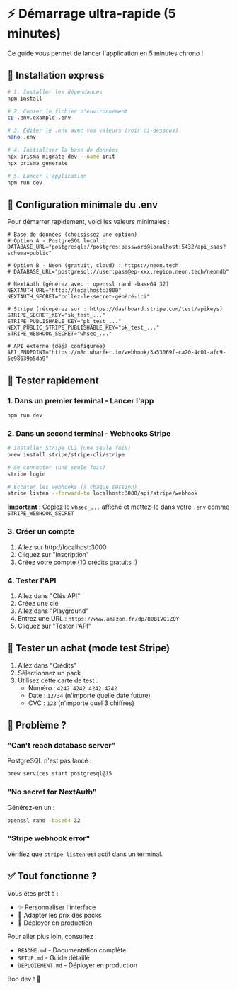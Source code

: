 # ⚡ Démarrage ultra-rapide (5 minutes)

Ce guide vous permet de lancer l'application en 5 minutes chrono !

## 🚀 Installation express

```bash
# 1. Installer les dépendances
npm install

# 2. Copier le fichier d'environnement
cp .env.example .env

# 3. Éditer le .env avec vos valeurs (voir ci-dessous)
nano .env

# 4. Initialiser la base de données
npx prisma migrate dev --name init
npx prisma generate

# 5. Lancer l'application
npm run dev
```

## 🔑 Configuration minimale du .env

Pour démarrer rapidement, voici les valeurs minimales :

```env
# Base de données (choisissez une option)
# Option A - PostgreSQL local :
DATABASE_URL="postgresql://postgres:password@localhost:5432/api_saas?schema=public"

# Option B - Neon (gratuit, cloud) : https://neon.tech
# DATABASE_URL="postgresql://user:pass@ep-xxx.region.neon.tech/neondb"

# NextAuth (générez avec : openssl rand -base64 32)
NEXTAUTH_URL="http://localhost:3000"
NEXTAUTH_SECRET="collez-le-secret-généré-ici"

# Stripe (récupérez sur : https://dashboard.stripe.com/test/apikeys)
STRIPE_SECRET_KEY="sk_test_..."
STRIPE_PUBLISHABLE_KEY="pk_test_..."
NEXT_PUBLIC_STRIPE_PUBLISHABLE_KEY="pk_test_..."
STRIPE_WEBHOOK_SECRET="whsec_..."

# API externe (déjà configurée)
API_ENDPOINT="https://n8n.wharfer.io/webhook/3a53069f-ca20-4c01-afc9-5e98639b5da9"
```

## 🎯 Tester rapidement

### 1. Dans un premier terminal - Lancer l'app

```bash
npm run dev
```

### 2. Dans un second terminal - Webhooks Stripe

```bash
# Installer Stripe CLI (une seule fois)
brew install stripe/stripe-cli/stripe

# Se connecter (une seule fois)
stripe login

# Écouter les webhooks (à chaque session)
stripe listen --forward-to localhost:3000/api/stripe/webhook
```

**Important** : Copiez le `whsec_...` affiché et mettez-le dans votre `.env` comme `STRIPE_WEBHOOK_SECRET`

### 3. Créer un compte

1. Allez sur http://localhost:3000
2. Cliquez sur "Inscription"
3. Créez votre compte (10 crédits gratuits !)

### 4. Tester l'API

1. Allez dans "Clés API"
2. Créez une clé
3. Allez dans "Playground"
4. Entrez une URL : `https://www.amazon.fr/dp/B0B1VQ1ZQY`
5. Cliquez sur "Tester l'API"

## 🎫 Tester un achat (mode test Stripe)

1. Allez dans "Crédits"
2. Sélectionnez un pack
3. Utilisez cette carte de test :
   - Numéro : `4242 4242 4242 4242`
   - Date : `12/34` (n'importe quelle date future)
   - CVC : `123` (n'importe quel 3 chiffres)

## 🐛 Problème ?

### "Can't reach database server"

PostgreSQL n'est pas lancé :
```bash
brew services start postgresql@15
```

### "No secret for NextAuth"

Générez-en un :
```bash
openssl rand -base64 32
```

### "Stripe webhook error"

Vérifiez que `stripe listen` est actif dans un terminal.

## ✅ Tout fonctionne ?

Vous êtes prêt à :
- ✨ Personnaliser l'interface
- 🎨 Adapter les prix des packs
- 🚀 Déployer en production

Pour aller plus loin, consultez :
- `README.md` - Documentation complète
- `SETUP.md` - Guide détaillé
- `DEPLOIEMENT.md` - Déployer en production

Bon dev ! 🎉

